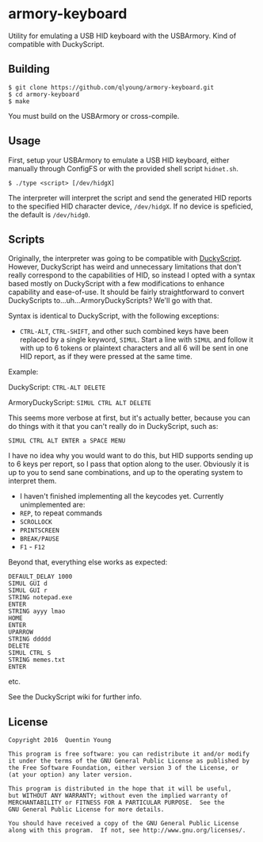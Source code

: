 armory-keyboard
===============

Utility for emulating a USB HID keyboard with the USBArmory.
Kind of compatible with DuckyScript.

Building
--------
```shell
$ git clone https://github.com/qlyoung/armory-keyboard.git
$ cd armory-keyboard
$ make
```

You must build on the USBArmory or cross-compile.

Usage
-----
First, setup your USBArmory to emulate a USB HID keyboard, either manually through
ConfigFS or with the provided shell script ```hidnet.sh```.

```
$ ./type <script> [/dev/hidgX]
```

The interpreter will interpret the script and send the generated HID reports to the
specified HID character device, `/dev/hidgX`. If no device is speficied, the default is
`/dev/hidg0`.

Scripts
-------
Originally, the interpreter was going to be compatible with [DuckyScript](https://github.com/hak5darren/USB-Rubber-Ducky/wiki/Duckyscript).
However, DuckyScript has weird and unnecessary limitations that don't really correspond
to the capabilities of HID, so instead I opted with a syntax based mostly on DuckyScript
with a few modifications to enhance capability and ease-of-use. It should be fairly
straightforward to convert DuckyScripts to...uh...ArmoryDuckyScripts? We'll go with that.

Syntax is identical to DuckyScript, with the following exceptions:

* `CTRL-ALT`, `CTRL-SHIFT`, and other such combined keys have been replaced by a single keyword,
  `SIMUL`. Start a line with `SIMUL` and follow it with up to 6 tokens or plaintext characters
  and all 6 will be sent in one HID report, as if they were pressed at the same time.

Example:

DuckyScript: `CTRL-ALT DELETE`

ArmoryDuckyScript: `SIMUL CTRL ALT DELETE`

This seems more verbose at first, but it's actually better, because you can do things with
it that you can't really do in DuckyScript, such as:

`SIMUL CTRL ALT ENTER a SPACE MENU`

I have no idea why you would want to do this, but HID supports sending up to 6 keys per
report, so I pass that option along to the user. Obviously it is up to you to send sane
combinations, and up to the operating system to interpret them.

* I haven't finished implementing all the keycodes yet. Currently unimplemented are:
 * `REP`, to repeat commands
 * `SCROLLOCK`
 * `PRINTSCREEN`
 * `BREAK/PAUSE`
 * `F1` - `F12`

Beyond that, everything else works as expected:

```
DEFAULT_DELAY 1000
SIMUL GUI d
SIMUL GUI r
STRING notepad.exe
ENTER
STRING ayyy lmao
HOME
ENTER
UPARROW
STRING ddddd
DELETE
SIMUL CTRL S
STRING memes.txt
ENTER
```
etc.

See the DuckyScript wiki for further info.

License
-------
```
Copyright 2016  Quentin Young

This program is free software: you can redistribute it and/or modify
it under the terms of the GNU General Public License as published by
the Free Software Foundation, either version 3 of the License, or
(at your option) any later version.

This program is distributed in the hope that it will be useful,
but WITHOUT ANY WARRANTY; without even the implied warranty of
MERCHANTABILITY or FITNESS FOR A PARTICULAR PURPOSE.  See the
GNU General Public License for more details.

You should have received a copy of the GNU General Public License
along with this program.  If not, see http://www.gnu.org/licenses/.
```
